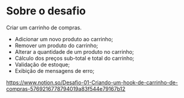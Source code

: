 # Sobre o desafio

Criar um carrinho de compras.

- Adicionar um novo produto ao carrinho;
- Remover um produto do carrinho;
- Alterar a quantidade de um produto no carrinho;
- Cálculo dos preços sub-total e total do carrinho;
- Validação de estoque;
- Exibição de mensagens de erro;

https://www.notion.so/Desafio-01-Criando-um-hook-de-carrinho-de-compras-5769216778794019a83f544e79167b12
